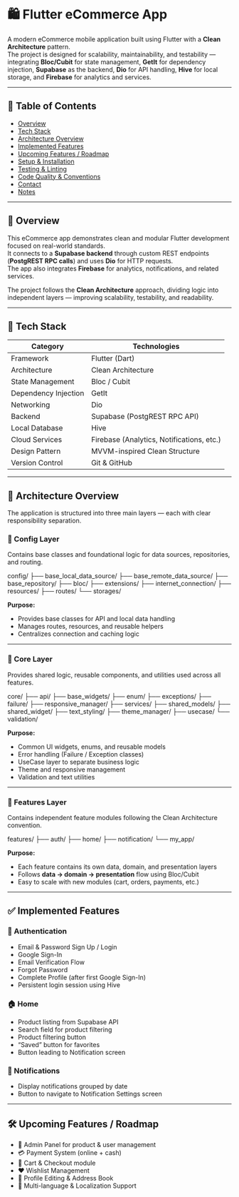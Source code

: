 # 🛍️ Flutter eCommerce App

A modern eCommerce mobile application built using Flutter with a **Clean Architecture** pattern.  
The project is designed for scalability, maintainability, and testability — integrating **Bloc/Cubit** for state management, **GetIt** for dependency injection, **Supabase** as the backend, **Dio** for API handling, **Hive** for local storage, and **Firebase** for analytics and services.

---

## 📖 Table of Contents

- [Overview](#-overview)
- [Tech Stack](#-tech-stack)
- [Architecture Overview](#-architecture-overview)
- [Implemented Features](#-implemented-features)
- [Upcoming Features / Roadmap](#-upcoming-features--roadmap)
- [Setup & Installation](#-setup--installation)
- [Testing & Linting](#-testing--linting)
- [Code Quality & Conventions](#-code-quality--conventions)
- [Contact](#-contact)
- [Notes](#-notes)

---

## 🚀 Overview

This eCommerce app demonstrates clean and modular Flutter development focused on real-world standards.  
It connects to a **Supabase backend** through custom REST endpoints (**PostgREST RPC calls**) and uses **Dio** for HTTP requests.  
The app also integrates **Firebase** for analytics, notifications, and related services.

The project follows the **Clean Architecture** approach, dividing logic into independent layers — improving scalability, testability, and readability.

---

## 🧰 Tech Stack

| Category | Technologies |
|-----------|--------------|
| Framework | Flutter (Dart) |
| Architecture | Clean Architecture |
| State Management | Bloc / Cubit |
| Dependency Injection | GetIt |
| Networking | Dio |
| Backend | Supabase (PostgREST RPC API) |
| Local Database | Hive |
| Cloud Services | Firebase (Analytics, Notifications, etc.) |
| Design Pattern | MVVM-inspired Clean Structure |
| Version Control | Git & GitHub |

---

## 🧱 Architecture Overview

The application is structured into three main layers — each with clear responsibility separation.

### 🧩 Config Layer

Contains base classes and foundational logic for data sources, repositories, and routing.

config/
├── base_local_data_source/
├── base_remote_data_source/
├── base_repository/
├── bloc/
├── extensions/
├── internet_connection/
├── resources/
├── routes/
└── storages/


**Purpose:**
- Provides base classes for API and local data handling  
- Manages routes, resources, and reusable helpers  
- Centralizes connection and caching logic  

---

### 🧩 Core Layer

Provides shared logic, reusable components, and utilities used across all features.

core/
├── api/
├── base_widgets/
├── enum/
├── exceptions/
├── failure/
├── responsive_manager/
├── services/
├── shared_models/
├── shared_widget/
├── text_styling/
├── theme_manager/
├── usecase/
└── validation/



**Purpose:**
- Common UI widgets, enums, and reusable models  
- Error handling (Failure / Exception classes)  
- UseCase layer to separate business logic  
- Theme and responsive management  
- Validation and text utilities  

---

### 🧩 Features Layer

Contains independent feature modules following the Clean Architecture convention.

features/
├── auth/
├── home/
├── notification/
└── my_app/



**Purpose:**
- Each feature contains its own data, domain, and presentation layers  
- Follows **data → domain → presentation** flow using Bloc/Cubit  
- Easy to scale with new modules (cart, orders, payments, etc.)  

---

## ✅ Implemented Features

### 🔐 Authentication
- Email & Password Sign Up / Login  
- Google Sign-In  
- Email Verification Flow  
- Forgot Password  
- Complete Profile (after first Google Sign-In)  
- Persistent login session using Hive  

### 🏠 Home
- Product listing from Supabase API  
- Search field for product filtering  
- Product filtering button  
- “Saved” button for favorites  
- Button leading to Notification screen  

### 🔔 Notifications
- Display notifications grouped by date  
- Button to navigate to Notification Settings screen  

---

## 🛠️ Upcoming Features / Roadmap

- 🧾 Admin Panel for product & user management  
- 💳 Payment System (online + cash)  
- 🛒 Cart & Checkout module  
- ❤️ Wishlist Management  
- 👤 Profile Editing & Address Book  
- 🧩 Multi-language & Localization Support  


